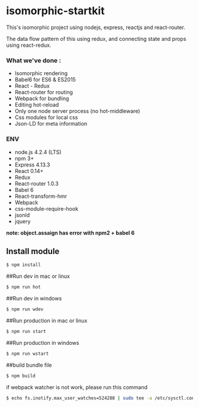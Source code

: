 # isomorphic-startkit

This's isomorphic project using nodejs, express, reactjs and react-router.

The data flow pattern of this using redux, and connecting state and props using react-redux.

### What we've done :

* Isomorphic rendering 
* Babel6 for ES6 & ES2015
* React - Redux
* React-router for routing
* Webpack for bundling
* Editing hot-reload
* Only one node server process (no hot-middleware)
* Css modules for local css 
* Json-LD for meta information

### ENV

* node.js 4.2.4 (LTS)
* npm 3+  
* Express 4.13.3
* React 0.14+
* Redux
* React-router 1.0.3
* Babel 6
* React-transform-hmr
* Webpack
* css-module-require-hook
* jsonld
* jquery

**note: object.assaign has error with npm2 + babel 6**

## Install module
```bash
$ npm install
```

##Run dev in mac or linux
```bash
$ npm run hot
```

##Run dev in windows
```bash
$ npm run wdev
```

##Run production in  mac or linux
```bash
$ npm run start
```

##Run production in windows
```bash
$ npm run wstart
```
##build bundle file
```bash
$ npm build
```

if webpack watcher is not work, please run this command
```bash
$ echo fs.inotify.max_user_watches=524288 | sudo tee -a /etc/sysctl.conf && sudo sysctl -p
```
